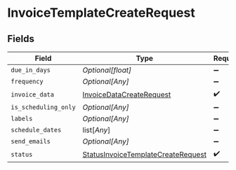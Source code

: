 # InvoiceTemplateCreateRequest


## Fields

| Field                                                                                           | Type                                                                                            | Required                                                                                        | Description                                                                                     |
| ----------------------------------------------------------------------------------------------- | ----------------------------------------------------------------------------------------------- | ----------------------------------------------------------------------------------------------- | ----------------------------------------------------------------------------------------------- |
| `due_in_days`                                                                                   | *Optional[float]*                                                                               | :heavy_minus_sign:                                                                              | N/A                                                                                             |
| `frequency`                                                                                     | *Optional[Any]*                                                                                 | :heavy_minus_sign:                                                                              | N/A                                                                                             |
| `invoice_data`                                                                                  | [InvoiceDataCreateRequest](../../models/shared/invoicedatacreaterequest.md)                     | :heavy_check_mark:                                                                              | N/A                                                                                             |
| `is_scheduling_only`                                                                            | *Optional[Any]*                                                                                 | :heavy_minus_sign:                                                                              | N/A                                                                                             |
| `labels`                                                                                        | *Optional[Any]*                                                                                 | :heavy_minus_sign:                                                                              | N/A                                                                                             |
| `schedule_dates`                                                                                | list[*Any*]                                                                                     | :heavy_minus_sign:                                                                              | N/A                                                                                             |
| `send_emails`                                                                                   | *Optional[Any]*                                                                                 | :heavy_minus_sign:                                                                              | N/A                                                                                             |
| `status`                                                                                        | [StatusInvoiceTemplateCreateRequest](../../models/shared/statusinvoicetemplatecreaterequest.md) | :heavy_check_mark:                                                                              | N/A                                                                                             |